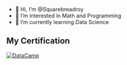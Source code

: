 - 👋 Hi, I’m @Squarebreadroy
- 👀 I’m interested in Math and Programming
- 🌱 I’m currently learning Data Science 

<!---
Squarebreadroy/Squarebreadroy is a ✨ special ✨ repository because its `README.md` (this file) appears on your GitHub profile.
You can click the Preview link to take a look at your changes.
--->



## My Certification


[![DataCamp](https://user-images.githubusercontent.com/103733322/213647516-1aeb362c-06ac-4253-82d1-13086f141e4b.png)](https://www.datacamp.com/certificate/DAA0018047066423)
